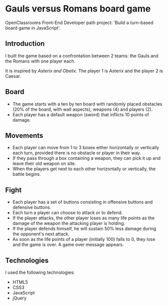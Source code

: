 # Gauls versus Romans board game
OpenClassrooms Front-End Developer path project: 'Build a turn-based board game in JavaScript'.
## Introduction
   I built the game based on a confrontation between 2 teams: the Gauls and the Romans with one player each.
   
   It is inspired by *Asterix and Obelix*.
The player 1 is Asterix and the player 2 is Caesar.
## Board
- The game starts with a ten by ten board with randomly placed obstacles (20% of the board, with wall aspects), weapons (4) and players (2).
- Each player has a default weapon (sword) that inflicts 10 points of damage. 
## Movements
- Each player can move from 1 to 3 boxes either horizontally or vertically each turn, provided there is no obstacle or player in their way.
- If they pass through a box containing a weapon, they can pick it up and leave their old weapon on site.
- When the players get next to each other horizontally or vertically, the battle begins.
## Fight
- Each player has a set of buttons consisting in offensive buttons and defensive buttons.
- Each turn a player can choose to attack or to defend.
- If the player attacks, the other player loses as many life points as the damage of the weapon the attacking player is holding.
- If the player defends himself, he will sustain 50% less damage during the opponent's next attack.
- As soon as the life points of a player (initially 100) falls to 0, they lose and the game is over. A game over message appears.
## Technologies
I used the following technologies:

- HTML5 
- CSS3
- JavaScript
- jQuery
